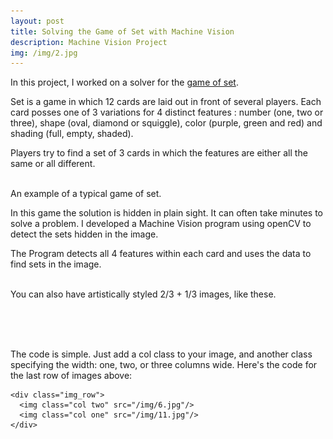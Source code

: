 ```yaml
---
layout: post
title: Solving the Game of Set with Machine Vision
description: Machine Vision Project
img: /img/2.jpg
---
```


In this project, I worked on a solver for the <a href="https://en.wikipedia.org/wiki/Set_%28game%29" target="blank">game of set</a>.

Set is a game in which 12 cards are laid out in front of several players. Each card posses one of 3 variations for 4 distinct features : number (one, two or three), shape (oval, diamond or squiggle), color (purple, green and red) and shading (full, empty, shaded).

Players try to find a set of 3 cards in which the features are either all the same or all different.



<div class="img_row">
	<img class="col three" src="{{ site.baseurl }}/img/set.jpg" alt="" title="game of set"/>
</div>
<div class="col three caption">
	An example of a typical game of set.
</div>

In this game the solution is hidden in plain sight. It can often take minutes to solve a problem. I developed a Machine Vision program using openCV to detect the sets hidden in the image.

The Program detects all 4 features within each card and uses the data to find sets in the image.


<div class="img_row">
	<img class="col two" src="{{ site.baseurl }}/img/6.jpg" alt="" title="example image"/>
	<img class="col one" src="{{ site.baseurl }}/img/11.jpg" alt="" title="example image"/>
</div>
<div class="col three caption">
	You can also have artistically styled 2/3 + 1/3 images, like these.
</div>


<br/><br/><br/>


The code is simple. Just add a col class to your image, and another class specifying the width: one, two, or three columns wide. Here's the code for the last row of images above: 

	<div class="img_row">
	  <img class="col two" src="/img/6.jpg"/>
	  <img class="col one" src="/img/11.jpg"/>
	</div>
